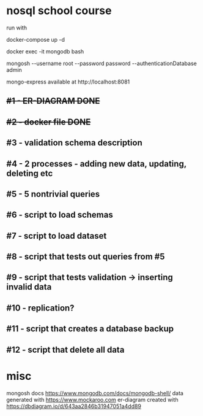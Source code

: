# nosql school course

run with

docker-compose up -d

docker exec -it mongodb bash

mongosh --username root --password password --authenticationDatabase admin

mongo-express available at http://localhost:8081

## ~~#1 - ER-DIAGRAM DONE~~

## ~~#2 - docker file DONE~~

## #3 - validation schema description

## #4 - 2 processes - adding new data, updating, deleting etc

## #5 - 5 nontrivial queries

## #6 - script to load schemas

## #7 - script to load dataset

## #8 - script that tests out queries from #5

## #9 - script that tests validation -> inserting invalid data

## #10 - replication?

## #11 - script that creates a database backup

## #12 - script that delete all data

# misc

mongosh docs https://www.mongodb.com/docs/mongodb-shell/
data generated with https://www.mockaroo.com
er-diagram created with https://dbdiagram.io/d/643aa2846b31947051a4dd89
